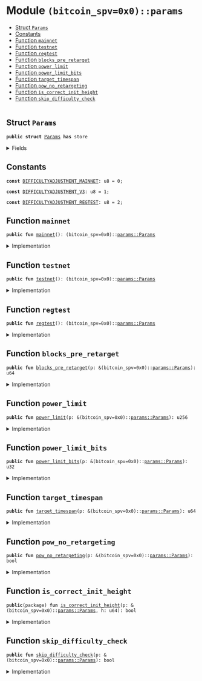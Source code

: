 <a name="(bitcoin_spv=0x0)_params"></a>

# Module `(bitcoin_spv=0x0)::params`

- [Struct `Params`](<#(bitcoin_spv=0x0)_params_Params>)
- [Constants](#@Constants_0)
- [Function `mainnet`](<#(bitcoin_spv=0x0)_params_mainnet>)
- [Function `testnet`](<#(bitcoin_spv=0x0)_params_testnet>)
- [Function `regtest`](<#(bitcoin_spv=0x0)_params_regtest>)
- [Function `blocks_pre_retarget`](<#(bitcoin_spv=0x0)_params_blocks_pre_retarget>)
- [Function `power_limit`](<#(bitcoin_spv=0x0)_params_power_limit>)
- [Function `power_limit_bits`](<#(bitcoin_spv=0x0)_params_power_limit_bits>)
- [Function `target_timespan`](<#(bitcoin_spv=0x0)_params_target_timespan>)
- [Function `pow_no_retargeting`](<#(bitcoin_spv=0x0)_params_pow_no_retargeting>)
- [Function `is_correct_init_height`](<#(bitcoin_spv=0x0)_params_is_correct_init_height>)
- [Function `skip_difficulty_check`](<#(bitcoin_spv=0x0)_params_skip_difficulty_check>)

<pre><code></code></pre>

<a name="(bitcoin_spv=0x0)_params_Params"></a>

## Struct `Params`

<pre><code><b>public</b> <b>struct</b> <a href="../bitcoin_spv/params.md#(bitcoin_spv=0x0)_params_Params">Params</a> <b>has</b> store
</code></pre>

<details>
<summary>Fields</summary>

<dl>
<dt>
<code><a href="../bitcoin_spv/params.md#(bitcoin_spv=0x0)_params_power_limit">power_limit</a>: u256</code>
</dt>
<dd>
</dd>
<dt>
<code><a href="../bitcoin_spv/params.md#(bitcoin_spv=0x0)_params_power_limit_bits">power_limit_bits</a>: u32</code>
</dt>
<dd>
</dd>
<dt>
<code><a href="../bitcoin_spv/params.md#(bitcoin_spv=0x0)_params_blocks_pre_retarget">blocks_pre_retarget</a>: u64</code>
</dt>
<dd>
</dd>
<dt>
<code><a href="../bitcoin_spv/params.md#(bitcoin_spv=0x0)_params_target_timespan">target_timespan</a>: u64</code>
</dt>
<dd>
 time in seconds when we update the target
</dd>
<dt>
<code>difficulty_adjustment: u8</code>
</dt>
<dd>
</dd>
</dl>

</details>

<a name="@Constants_0"></a>

## Constants

<a name="(bitcoin_spv=0x0)_params_DIFFICULTYADJUSTMENT_MAINNET"></a>

<pre><code><b>const</b> <a href="../bitcoin_spv/params.md#(bitcoin_spv=0x0)_params_DIFFICULTYADJUSTMENT_MAINNET">DIFFICULTYADJUSTMENT_MAINNET</a>: u8 = 0;
</code></pre>

<a name="(bitcoin_spv=0x0)_params_DIFFICULTYADJUSTMENT_V3"></a>

<pre><code><b>const</b> <a href="../bitcoin_spv/params.md#(bitcoin_spv=0x0)_params_DIFFICULTYADJUSTMENT_V3">DIFFICULTYADJUSTMENT_V3</a>: u8 = 1;
</code></pre>

<a name="(bitcoin_spv=0x0)_params_DIFFICULTYADJUSTMENT_REGTEST"></a>

<pre><code><b>const</b> <a href="../bitcoin_spv/params.md#(bitcoin_spv=0x0)_params_DIFFICULTYADJUSTMENT_REGTEST">DIFFICULTYADJUSTMENT_REGTEST</a>: u8 = 2;
</code></pre>

<a name="(bitcoin_spv=0x0)_params_mainnet"></a>

## Function `mainnet`

<pre><code><b>public</b> <b>fun</b> <a href="../bitcoin_spv/params.md#(bitcoin_spv=0x0)_params_mainnet">mainnet</a>(): (bitcoin_spv=0x0)::<a href="../bitcoin_spv/params.md#(bitcoin_spv=0x0)_params_Params">params::Params</a>
</code></pre>

<details>
<summary>Implementation</summary>

<pre><code><b>public</b> <b>fun</b> <a href="../bitcoin_spv/params.md#(bitcoin_spv=0x0)_params_mainnet">mainnet</a>(): <a href="../bitcoin_spv/params.md#(bitcoin_spv=0x0)_params_Params">Params</a> {
    <a href="../bitcoin_spv/params.md#(bitcoin_spv=0x0)_params_Params">Params</a> {
        <a href="../bitcoin_spv/params.md#(bitcoin_spv=0x0)_params_power_limit">power_limit</a>: 0x00000000ffffffffffffffffffffffffffffffffffffffffffffffffffffffff,
        <a href="../bitcoin_spv/params.md#(bitcoin_spv=0x0)_params_power_limit_bits">power_limit_bits</a>: 0x1d00ffff,
        <a href="../bitcoin_spv/params.md#(bitcoin_spv=0x0)_params_blocks_pre_retarget">blocks_pre_retarget</a>: 2016,
        <a href="../bitcoin_spv/params.md#(bitcoin_spv=0x0)_params_target_timespan">target_timespan</a>: 2016 * 60 * 10, // ~ 2 weeks.
        difficulty_adjustment: <a href="../bitcoin_spv/params.md#(bitcoin_spv=0x0)_params_DIFFICULTYADJUSTMENT_MAINNET">DIFFICULTYADJUSTMENT_MAINNET</a>,
    }
}
</code></pre>

</details>

<a name="(bitcoin_spv=0x0)_params_testnet"></a>

## Function `testnet`

<pre><code><b>public</b> <b>fun</b> <a href="../bitcoin_spv/params.md#(bitcoin_spv=0x0)_params_testnet">testnet</a>(): (bitcoin_spv=0x0)::<a href="../bitcoin_spv/params.md#(bitcoin_spv=0x0)_params_Params">params::Params</a>
</code></pre>

<details>
<summary>Implementation</summary>

<pre><code><b>public</b> <b>fun</b> <a href="../bitcoin_spv/params.md#(bitcoin_spv=0x0)_params_testnet">testnet</a>(): <a href="../bitcoin_spv/params.md#(bitcoin_spv=0x0)_params_Params">Params</a> {
    <a href="../bitcoin_spv/params.md#(bitcoin_spv=0x0)_params_Params">Params</a> {
        <a href="../bitcoin_spv/params.md#(bitcoin_spv=0x0)_params_power_limit">power_limit</a>: 0x00000000ffffffffffffffffffffffffffffffffffffffffffffffffffffffff,
        <a href="../bitcoin_spv/params.md#(bitcoin_spv=0x0)_params_power_limit_bits">power_limit_bits</a>: 0x1d00ffff,
        <a href="../bitcoin_spv/params.md#(bitcoin_spv=0x0)_params_blocks_pre_retarget">blocks_pre_retarget</a>: 2016,
        <a href="../bitcoin_spv/params.md#(bitcoin_spv=0x0)_params_target_timespan">target_timespan</a>: 2016 * 60 * 10, // ~ 2 weeks.
        difficulty_adjustment: <a href="../bitcoin_spv/params.md#(bitcoin_spv=0x0)_params_DIFFICULTYADJUSTMENT_V3">DIFFICULTYADJUSTMENT_V3</a>,
    }
}
</code></pre>

</details>

<a name="(bitcoin_spv=0x0)_params_regtest"></a>

## Function `regtest`

<pre><code><b>public</b> <b>fun</b> <a href="../bitcoin_spv/params.md#(bitcoin_spv=0x0)_params_regtest">regtest</a>(): (bitcoin_spv=0x0)::<a href="../bitcoin_spv/params.md#(bitcoin_spv=0x0)_params_Params">params::Params</a>
</code></pre>

<details>
<summary>Implementation</summary>

<pre><code><b>public</b> <b>fun</b> <a href="../bitcoin_spv/params.md#(bitcoin_spv=0x0)_params_regtest">regtest</a>(): <a href="../bitcoin_spv/params.md#(bitcoin_spv=0x0)_params_Params">Params</a> {
    <a href="../bitcoin_spv/params.md#(bitcoin_spv=0x0)_params_Params">Params</a> {
        <a href="../bitcoin_spv/params.md#(bitcoin_spv=0x0)_params_power_limit">power_limit</a>: 0x7fffffffffffffffffffffffffffffffffffffffffffffffffffffffffffffff,
        <a href="../bitcoin_spv/params.md#(bitcoin_spv=0x0)_params_power_limit_bits">power_limit_bits</a>: 0x207fffff,
        <a href="../bitcoin_spv/params.md#(bitcoin_spv=0x0)_params_blocks_pre_retarget">blocks_pre_retarget</a>: 2016,
        <a href="../bitcoin_spv/params.md#(bitcoin_spv=0x0)_params_target_timespan">target_timespan</a>: 2016 * 60 * 10, // ~ 2 weeks.
        difficulty_adjustment: <a href="../bitcoin_spv/params.md#(bitcoin_spv=0x0)_params_DIFFICULTYADJUSTMENT_REGTEST">DIFFICULTYADJUSTMENT_REGTEST</a>,
    }
}
</code></pre>

</details>

<a name="(bitcoin_spv=0x0)_params_blocks_pre_retarget"></a>

## Function `blocks_pre_retarget`

<pre><code><b>public</b> <b>fun</b> <a href="../bitcoin_spv/params.md#(bitcoin_spv=0x0)_params_blocks_pre_retarget">blocks_pre_retarget</a>(p: &(bitcoin_spv=0x0)::<a href="../bitcoin_spv/params.md#(bitcoin_spv=0x0)_params_Params">params::Params</a>): u64
</code></pre>

<details>
<summary>Implementation</summary>

<pre><code><b>public</b> <b>fun</b> <a href="../bitcoin_spv/params.md#(bitcoin_spv=0x0)_params_blocks_pre_retarget">blocks_pre_retarget</a>(p: &<a href="../bitcoin_spv/params.md#(bitcoin_spv=0x0)_params_Params">Params</a>): u64 {
    p.<a href="../bitcoin_spv/params.md#(bitcoin_spv=0x0)_params_blocks_pre_retarget">blocks_pre_retarget</a>
}
</code></pre>

</details>

<a name="(bitcoin_spv=0x0)_params_power_limit"></a>

## Function `power_limit`

<pre><code><b>public</b> <b>fun</b> <a href="../bitcoin_spv/params.md#(bitcoin_spv=0x0)_params_power_limit">power_limit</a>(p: &(bitcoin_spv=0x0)::<a href="../bitcoin_spv/params.md#(bitcoin_spv=0x0)_params_Params">params::Params</a>): u256
</code></pre>

<details>
<summary>Implementation</summary>

<pre><code><b>public</b> <b>fun</b> <a href="../bitcoin_spv/params.md#(bitcoin_spv=0x0)_params_power_limit">power_limit</a>(p: &<a href="../bitcoin_spv/params.md#(bitcoin_spv=0x0)_params_Params">Params</a>): u256 {
    p.<a href="../bitcoin_spv/params.md#(bitcoin_spv=0x0)_params_power_limit">power_limit</a>
}
</code></pre>

</details>

<a name="(bitcoin_spv=0x0)_params_power_limit_bits"></a>

## Function `power_limit_bits`

<pre><code><b>public</b> <b>fun</b> <a href="../bitcoin_spv/params.md#(bitcoin_spv=0x0)_params_power_limit_bits">power_limit_bits</a>(p: &(bitcoin_spv=0x0)::<a href="../bitcoin_spv/params.md#(bitcoin_spv=0x0)_params_Params">params::Params</a>): u32
</code></pre>

<details>
<summary>Implementation</summary>

<pre><code><b>public</b> <b>fun</b> <a href="../bitcoin_spv/params.md#(bitcoin_spv=0x0)_params_power_limit_bits">power_limit_bits</a>(p: &<a href="../bitcoin_spv/params.md#(bitcoin_spv=0x0)_params_Params">Params</a>): u32 {
    p.<a href="../bitcoin_spv/params.md#(bitcoin_spv=0x0)_params_power_limit_bits">power_limit_bits</a>
}
</code></pre>

</details>

<a name="(bitcoin_spv=0x0)_params_target_timespan"></a>

## Function `target_timespan`

<pre><code><b>public</b> <b>fun</b> <a href="../bitcoin_spv/params.md#(bitcoin_spv=0x0)_params_target_timespan">target_timespan</a>(p: &(bitcoin_spv=0x0)::<a href="../bitcoin_spv/params.md#(bitcoin_spv=0x0)_params_Params">params::Params</a>): u64
</code></pre>

<details>
<summary>Implementation</summary>

<pre><code><b>public</b> <b>fun</b> <a href="../bitcoin_spv/params.md#(bitcoin_spv=0x0)_params_target_timespan">target_timespan</a>(p: &<a href="../bitcoin_spv/params.md#(bitcoin_spv=0x0)_params_Params">Params</a>): u64 {
    p.<a href="../bitcoin_spv/params.md#(bitcoin_spv=0x0)_params_target_timespan">target_timespan</a>
}
</code></pre>

</details>

<a name="(bitcoin_spv=0x0)_params_pow_no_retargeting"></a>

## Function `pow_no_retargeting`

<pre><code><b>public</b> <b>fun</b> <a href="../bitcoin_spv/params.md#(bitcoin_spv=0x0)_params_pow_no_retargeting">pow_no_retargeting</a>(p: &(bitcoin_spv=0x0)::<a href="../bitcoin_spv/params.md#(bitcoin_spv=0x0)_params_Params">params::Params</a>): bool
</code></pre>

<details>
<summary>Implementation</summary>

<pre><code><b>public</b> <b>fun</b> <a href="../bitcoin_spv/params.md#(bitcoin_spv=0x0)_params_pow_no_retargeting">pow_no_retargeting</a>(p: &<a href="../bitcoin_spv/params.md#(bitcoin_spv=0x0)_params_Params">Params</a>): bool {
    p.difficulty_adjustment == <a href="../bitcoin_spv/params.md#(bitcoin_spv=0x0)_params_DIFFICULTYADJUSTMENT_REGTEST">DIFFICULTYADJUSTMENT_REGTEST</a>
}
</code></pre>

</details>

<a name="(bitcoin_spv=0x0)_params_is_correct_init_height"></a>

## Function `is_correct_init_height`

<pre><code><b>public</b>(package) <b>fun</b> <a href="../bitcoin_spv/params.md#(bitcoin_spv=0x0)_params_is_correct_init_height">is_correct_init_height</a>(p: &(bitcoin_spv=0x0)::<a href="../bitcoin_spv/params.md#(bitcoin_spv=0x0)_params_Params">params::Params</a>, h: u64): bool
</code></pre>

<details>
<summary>Implementation</summary>

<pre><code><b>public</b>(package) <b>fun</b> <a href="../bitcoin_spv/params.md#(bitcoin_spv=0x0)_params_is_correct_init_height">is_correct_init_height</a>(p: &<a href="../bitcoin_spv/params.md#(bitcoin_spv=0x0)_params_Params">Params</a>, h: u64): bool {
    p.<a href="../bitcoin_spv/params.md#(bitcoin_spv=0x0)_params_blocks_pre_retarget">blocks_pre_retarget</a>() == 0 || h % p.<a href="../bitcoin_spv/params.md#(bitcoin_spv=0x0)_params_blocks_pre_retarget">blocks_pre_retarget</a>() == 0
}
</code></pre>

</details>

<a name="(bitcoin_spv=0x0)_params_skip_difficulty_check"></a>

## Function `skip_difficulty_check`

<pre><code><b>public</b> <b>fun</b> <a href="../bitcoin_spv/params.md#(bitcoin_spv=0x0)_params_skip_difficulty_check">skip_difficulty_check</a>(p: &(bitcoin_spv=0x0)::<a href="../bitcoin_spv/params.md#(bitcoin_spv=0x0)_params_Params">params::Params</a>): bool
</code></pre>

<details>
<summary>Implementation</summary>

<pre><code><b>public</b> <b>fun</b> <a href="../bitcoin_spv/params.md#(bitcoin_spv=0x0)_params_skip_difficulty_check">skip_difficulty_check</a>(p: &<a href="../bitcoin_spv/params.md#(bitcoin_spv=0x0)_params_Params">Params</a>): bool {
    p.difficulty_adjustment == <a href="../bitcoin_spv/params.md#(bitcoin_spv=0x0)_params_DIFFICULTYADJUSTMENT_V3">DIFFICULTYADJUSTMENT_V3</a>
}
</code></pre>

</details>
